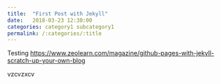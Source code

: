 ```yaml
---
title:  "First Post with Jekyll"
date:   2018-03-23 12:30:00
categories: category1 subcategory1
permalink: /:categories/:title
---
```



Testing
https://www.zeolearn.com/magazine/github-pages-with-jekyll-scratch-up-your-own-blog



vzcvzxcv
